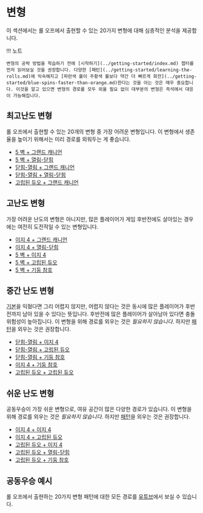 # 변형

이 섹션에서는 롤 오프에서 출현할 수 있는 20가지 변형에 대해 심층적인 분석을 제공합니다.

!!! 노트

    변형의 공략 방법을 학습하기 전에 [시작하기](../getting-started/index.md) 챕터를 먼저 읽어보실 것을 권장합니다. 다양한 [패턴](../getting-started/learning-the-rolls.md)에 익숙해지고 [파란색 롤이 주황색 롤보다 약간 더 빠르게 회전](../getting-started/blue-spins-faster-than-orange.md)한다는 것을 아는 것은 매우 중요합니다. 이것을 알고 있으면 변형의 경로를 모두 외울 필요 없이 대부분의 변형은 즉석에서 대응이 가능해집니다.

## 최고난도 변형

롤 오프에서 출현할 수 있는 20개의 변형 중 가장 어려운 변형입니다. 이 변형에서 생존율을 높이기 위해서는 미리 경로를 외워두는 게 좋습니다.

* [5 벽 + 그랜드 캐니언](./5-waller-grand-canyon.md)
* [5 벽 + 열림-닫힘](./5-waller-open-closed.md)
* [닫힘-열림 + 그랜드 캐니언](./closed-open-grand-canyon.md)
* [닫힘-열림 + 열림-닫힘](./closed-open-open-closed.md)
* [고립된 듀오 + 그랜드 캐니언](./isolated-duo-grand-canyon.md)

## 고난도 변형

가장 어려운 난도의 변형은 아니지만, 많은 플레이어가 게임 후반전에도 살아있는 경우에는 여전히 도전적일 수 있는 변형입니다.

* [이지 4 + 그랜드 캐니언](./easy-4-grand-canyon.md)
* [이지 4 + 열림-닫힘](./easy-4-open-closed.md)
* [5 벽 + 이지 4](./5-waller-easy-4.md)
* [5 벽 + 고립된 듀오](./5-waller-isolated-duo.md)
* [5 벽 + 기둥 참호](./5-waller-pillar-trench.md)

## 중간 난도 변형

[기본](../getting-started/index.md)을 익혔다면 그리 어렵지 않지만, 어렵지 않다는 것은 동시에 많은 플레이어가 후반전까지 남아 있을 수 있다는 뜻입니다. 후반전에 많은 플레이어가 살아남아 있다면 충돌 위험성이 높아집니다. 이 변형을 위해 경로를 외우는 것은 *필요하지 않습니다*. 하지만 [패턴](../rolls/index.md)을 외우는 것은 권장합니다.

* [닫힘-열림 + 이지 4](./closed-open-easy-4.md)
* [닫힘-열림 + 고립된 듀오](./closed-open-isolated-duo.md)
* [닫힘-열림 + 기둥 참호](./closed-open-pillar-trench.md)
* [이지 4 + 기둥 참호](./easy-4-pillar-trench.md)
* [고립된 듀오 + 고립된 듀오](./isolated-duo-isolated-duo.md)

## 쉬운 난도 변형

공동우승이 가장 쉬운 변형으로, 여유 공간이 많은 다양한 경로가 있습니다. 이 변형을 위해 경로를 외우는 것은 *필요하지 않습니다*. 하지만 [패턴](../rolls/index.md)을 외우는 것은 권장합니다.

* [이지 4 + 이지 4](./easy-4-easy-4.md)
* [이지 4 + 고립된 듀오](./easy-4-isolated-duo.md)
* [고립된 듀오 + 이지 4](./isolated-duo-easy-4.md)
* [고립된 듀오 + 열림-닫힘](./isolated-duo-open-closed.md)
* [고립된 듀오 + 기둥 참호](./isolated-duo-pillar-trench.md)

## 공동우승 예시

롤 오프에서 출현하는 20가지 변형 패턴에 대한 모든 경로를 [유튜브](https://www.youtube.com/playlist?list=PLG_QNSp9ZgJLWYSNl4vY26VJCZeOQHO1F)에서 보실 수 있습니다.
